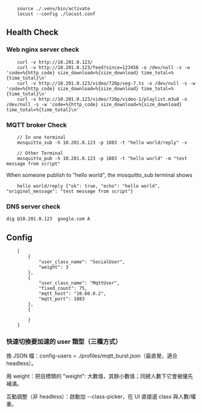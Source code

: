 ``` 
    source ./.venv/bin/activate
    locust --config ./locust.conf 
```

## Health Check
### Web nginx server check
```
    curl -v http://10.201.0.123/
    curl -v http://10.201.0.123/feed?since=123456 -o /dev/null -s -w 'code=%{http_code} size_download=%{size_download} time_total=%{time_total}\n'
    curl -v http://10.201.0.123/video/720p/seg-7.ts -o /dev/null -s -w 'code=%{http_code} size_download=%{size_download} time_total=%{time_total}\n'
    curl -v http://10.201.0.123/video/720p/video-1/playlist.m3u8 -o /dev/null -s -w 'code=%{http_code} size_download=%{size_download} time_total=%{time_total}\n'

```

### MQTT broker Check
```
    // In one terminal
    mosquitto_sub -h 10.201.0.123 -p 1883 -t "hello world/reply" -v  

    // Other Terminal
    mosquitto_pub -h 10.201.0.123 -p 1883 -t "hello world" -m "test message from script"
```

When someone publish to "hello world", the mosquitto_sub terminal shows 
```
    hello world/reply {"ok": true, "echo": "hello world", "original_message": "test message from script"}
```

### DNS server check
```
dig @10.201.0.123  google.com A
```

## Config
``` 
    [
        {
            "user_class_name": "SocialUser", 
            "weight": 3
        },
        {
            "user_class_name": "MqttUser", 
            "fixed_count": 75, 
            "mqtt_host": "10.60.0.2", 
            "mqtt_port": 1883
        },
        {

        }
    ]
```

### 快速切換要加速的 user 類型（三種方式）

換 JSON 檔：config-users = ./profiles/mqtt_burst.json（最直覺，適合 headless）。

用 weight：把目標類的 "weight": 大數值，其餘小數值；同總人數下它會被優先補滿。

互動調整（非 headless）：啟動加 --class-picker，在 UI 直接選 class 與人數/權重。